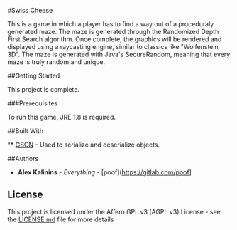 #Swiss Cheese

This is a game in which a player has to find a way out of a proceduraly generated maze. The maze is generated through the Randomized Depth First Search algorithm. Once complete, the graphics will be rendered and displayed using a raycasting engine, similar to classics like "Wolfenstein 3D". The maze is generated with Java's SecureRandom, meaning that every maze is truly random and unique.

##Getting Started

This project is complete.

###Prerequisites

To run this game, JRE 1.8 is required.


##Built With

** [GSON](https://github.com/google/gson) - Used to serialize and deserialize objects.

##Authors

* **Alex Kalinins** - *Everything* - [poof](https://gitlab.com/poof]

## License

This project is licensed under the Affero GPL v3 (AGPL v3) License - see the [LICENSE.md](LICENSE.md) file for more details